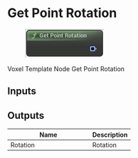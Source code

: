 # Get Point Rotation

<div align="left" data-full-width="false"><figure><img src="../../../api/Point/Get_Point_Rotation.png" alt=""><figcaption></figcaption></figure></div>

Voxel Template Node Get Point Rotation

## Inputs

## Outputs

<table><thead><tr><th width="170">Name</th><th>Description</th></tr></thead><tbody><tr><td>Rotation</td><td>Rotation</td></tr></tbody></table>
